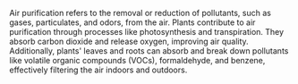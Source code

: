 Air purification refers to the removal or reduction of pollutants, such as gases, particulates, and odors, from the air. Plants contribute to air purification through processes like photosynthesis and transpiration. They absorb carbon dioxide and release oxygen, improving air quality. Additionally, plants' leaves and roots can absorb and break down pollutants like volatile organic compounds (VOCs), formaldehyde, and benzene, effectively filtering the air indoors and outdoors.
